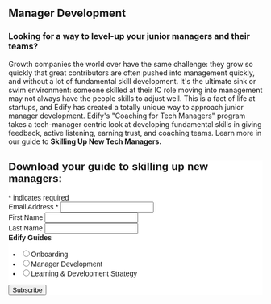 ## Manager Development
### Looking for a way to level-up your junior managers and their teams?

Growth companies the world over have the same challenge: they grow so quickly that great contributors are often pushed into management quickly, and without a lot of fundamental skill development. It's the ultimate sink or swim environment: someone skilled at their IC role moving into management may not always have the people skills to adjust well. This is a fact of life at startups, and Edify has created a totally unique way to approach junior manager development. Edify's "Coaching for Tech Managers" program takes a tech-manager centric look at developing fundamental skills in giving feedback, active listening, earning trust, and coaching teams. Learn more in our guide to **Skilling Up New Tech Managers.**

<link href="//cdn-images.mailchimp.com/embedcode/classic-10_7.css" rel="stylesheet" type="text/css">
<style type="text/css">
#mc_embed_signup{background:#fff; clear:left; font:14px Helvetica,Arial,sans-serif; }
/* Add your own MailChimp form style overrides in your site stylesheet or in this style block.
  We recommend moving this block and the preceding CSS link to the HEAD of your HTML file. */
</style>
<div id="mc_embed_signup">
<form action="//edifyedu.us8.list-manage.com/subscribe/post?u=adcd41d2f3227baeb65cced0a&amp;id=db14592311" method="post" id="mc-embedded-subscribe-form" name="mc-embedded-subscribe-form" class="validate" target="_blank" novalidate>
    <div id="mc_embed_signup_scroll">
<h2>Download your guide to skilling up new managers:</h2>
<div class="indicates-required"><span class="asterisk">*</span> indicates required</div>
<div class="mc-field-group">
<label for="mce-EMAIL">Email Address  <span class="asterisk">*</span>
</label>
<input type="email" value="" name="EMAIL" class="required email" id="mce-EMAIL">
</div>
<div class="mc-field-group">
<label for="mce-FNAME">First Name </label>
<input type="text" value="" name="FNAME" class="" id="mce-FNAME">
</div>
<div class="mc-field-group">
<label for="mce-LNAME">Last Name </label>
<input type="text" value="" name="LNAME" class="" id="mce-LNAME">
</div>
<div class="mc-field-group input-group">
    <strong>Edify Guides </strong>
    <ul><li><input type="radio" value="1" name="group[49121]" id="mce-group[49121]-49121-0"><label for="mce-group[49121]-49121-0">Onboarding</label></li>
<li><input type="radio" value="2" name="group[49121]" id="mce-group[49121]-49121-1"><label for="mce-group[49121]-49121-1">Manager Development</label></li>
<li><input type="radio" value="4" name="group[49121]" id="mce-group[49121]-49121-2"><label for="mce-group[49121]-49121-2">Learning &amp; Development Strategy</label></li>
</ul>
</div>
<div id="mce-responses" class="clear">
<div class="response" id="mce-error-response" style="display:none"></div>
<div class="response" id="mce-success-response" style="display:none"></div>
</div>    <!-- real people should not fill this in and expect good things - do not remove this or risk form bot signups-->
    <div style="position: absolute; left: -5000px;" aria-hidden="true"><input type="text" name="b_adcd41d2f3227baeb65cced0a_db14592311" tabindex="-1" value=""></div>
    <div class="clear"><input type="submit" value="Subscribe" name="subscribe" id="mc-embedded-subscribe" class="button"></div>
    </div>
</form>
</div>
